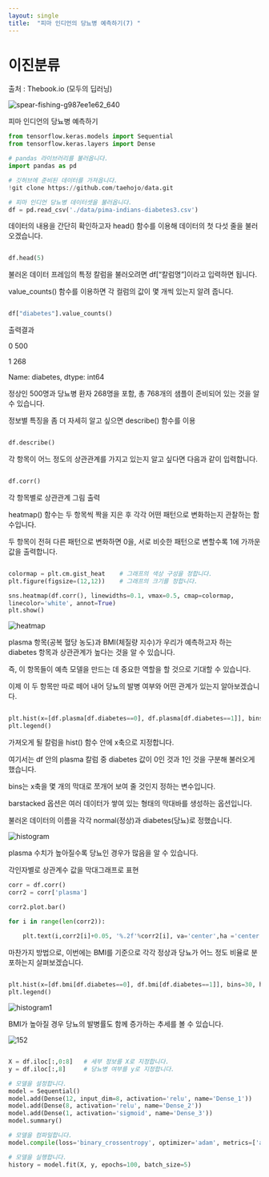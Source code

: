 ```yaml
---
layout: single
title:  "피마 인디언의 당뇨병 예측하기(7) "
---
```


# 이진분류

출처 : Thebook.io (모두의 딥러닝)


![spear-fishing-g987ee1e62_640](https://github.com/jasminherb/jasminherb.github.io/assets/133365586/13495313-e6f2-48d9-930c-d8043c14050c)



피마 인디언의 당뇨병 예측하기

```python
from tensorflow.keras.models import Sequential
from tensorflow.keras.layers import Dense

# pandas 라이브러리를 불러옵니다.
import pandas as pd

# 깃허브에 준비된 데이터를 가져옵니다.
!git clone https://github.com/taehojo/data.git

# 피마 인디언 당뇨병 데이터셋을 불러옵니다.
df = pd.read_csv('./data/pima-indians-diabetes3.csv')
```

데이터의 내용을 간단히 확인하고자 head() 함수를 이용해 데이터의 첫 다섯 줄을 불러오겠습니다.

```python

df.head(5)

```

불러온 데이터 프레임의 특정 칼럼을 불러오려면 df[“칼럼명”]이라고 입력하면 됩니다. 

value_counts() 함수를 이용하면 각 컬럼의 값이 몇 개씩 있는지 알려 줍니다.


```python

df["diabetes"].value_counts()

```
출력결과

0    500

1    268

Name: diabetes, dtype: int64

정상인 500명과 당뇨병 환자 268명을 포함, 총 768개의 샘플이 준비되어 있는 것을 알 수 있습니다.


정보별 특징을 좀 더 자세히 알고 싶으면 describe() 함수를 이용

```python

df.describe()

```

각 항목이 어느 정도의 상관관계를 가지고 있는지 알고 싶다면 다음과 같이 입력합니다.

```python

df.corr()

```


각 항목별로 상관관계 그림 출력

heatmap() 함수는 두 항목씩 짝을 지은 후 각각 어떤 패턴으로 변화하는지 관찰하는 함수입니다. 

두 항목이 전혀 다른 패턴으로 변화하면 0을, 서로 비슷한 패턴으로 변할수록 1에 가까운 값을 출력합니다.

```python

colormap = plt.cm.gist_heat    # 그래프의 색상 구성을 정합니다.
plt.figure(figsize=(12,12))    # 그래프의 크기를 정합니다.

sns.heatmap(df.corr(), linewidths=0.1, vmax=0.5, cmap=colormap, 
linecolor='white', annot=True)
plt.show()

```

![heatmap](https://github.com/jasminherb/jasminherb.github.io/assets/133365586/073eb496-b1ea-4ceb-95b7-aa6463267f86)


plasma 항목(공복 혈당 농도)과 BMI(체질량 지수)가 우리가 예측하고자 하는 diabetes 항목과 상관관계가 높다는 것을 알 수 있습니다. 

즉, 이 항목들이 예측 모델을 만드는 데 중요한 역할을 할 것으로 기대할 수 있습니다. 

이제 이 두 항목만 따로 떼어 내어 당뇨의 발병 여부와 어떤 관계가 있는지 알아보겠습니다.

```python

plt.hist(x=[df.plasma[df.diabetes==0], df.plasma[df.diabetes==1]], bins=30, histtype='barstacked', label=['normal','diabetes'])
plt.legend()

```
가져오게 될 칼럼을 hist() 함수 안에 x축으로 지정합니다. 

여기서는 df 안의 plasma 칼럼 중 diabetes 값이 0인 것과 1인 것을 구분해 불러오게 했습니다. 

bins는 x축을 몇 개의 막대로 쪼개어 보여 줄 것인지 정하는 변수입니다. 

barstacked 옵션은 여러 데이터가 쌓여 있는 형태의 막대바를 생성하는 옵션입니다. 

불러온 데이터의 이름을 각각 normal(정상)과 diabetes(당뇨)로 정했습니다. 

![histogram](https://github.com/jasminherb/jasminherb.github.io/assets/133365586/ed80202c-f894-4d1d-84e4-361bd466d231)


plasma 수치가 높아질수록 당뇨인 경우가 많음을 알 수 있습니다. 


각인자별로 상관계수 값을 막대그래프로 표현

```python
corr = df.corr()
corr2 = corr['plasma']

corr2.plot.bar()

for i in range(len(corr2)):
    
    plt.text(i,corr2[i]+0.05, '%.2f'%corr2[i], va='center',ha ='center')
```




마찬가지 방법으로, 이번에는 BMI를 기준으로 각각 정상과 당뇨가 어느 정도 비율로 분포하는지 살펴보겠습니다.


```python

plt.hist(x=[df.bmi[df.diabetes==0], df.bmi[df.diabetes==1]], bins=30, histtype='barstacked', label=['normal','diabetes'])
plt.legend()

```
![histogram1](https://github.com/jasminherb/jasminherb.github.io/assets/133365586/59bb5c19-5c97-4dbf-9481-a82617867a7c)


BMI가 높아질 경우 당뇨의 발병률도 함께 증가하는 추세를 볼 수 있습니다.


![152](https://github.com/jasminherb/jasminherb.github.io/assets/133365586/b3436860-4d63-4750-aa22-39f0b943a63a)

```python

X = df.iloc[:,0:8]   # 세부 정보를 X로 지정합니다.
y = df.iloc[:,8]     # 당뇨병 여부를 y로 지정합니다.

# 모델을 설정합니다.
model = Sequential()
model.add(Dense(12, input_dim=8, activation='relu', name='Dense_1'))
model.add(Dense(8, activation='relu', name='Dense_2'))
model.add(Dense(1, activation='sigmoid', name='Dense_3'))
model.summary()

# 모델을 컴파일합니다.
model.compile(loss='binary_crossentropy', optimizer='adam', metrics=['accuracy'])

# 모델을 실행합니다.
history = model.fit(X, y, epochs=100, batch_size=5)
```
